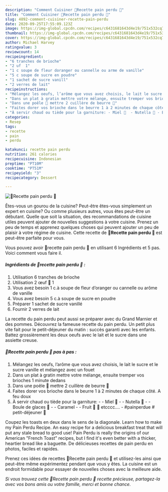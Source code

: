```yaml
---
description: "Comment Cuisiner 🍃Recette pain perdu 🍞"
title: "Comment Cuisiner 🍃Recette pain perdu 🍞"
slug: 4892-comment-cuisiner-recette-pain-perdu
date: 2020-09-25T17:55:09.123Z
image: https://img-global.cpcdn.com/recipes/c6431681643d4e19/751x532cq70/🍃recette-pain-perdu-🍞-photo-principale-de-la-recette.jpg
thumbnail: https://img-global.cpcdn.com/recipes/c6431681643d4e19/751x532cq70/🍃recette-pain-perdu-🍞-photo-principale-de-la-recette.jpg
cover: https://img-global.cpcdn.com/recipes/c6431681643d4e19/751x532cq70/🍃recette-pain-perdu-🍞-photo-principale-de-la-recette.jpg
author: Michael Harvey
ratingvalue: 3
reviewcount: 14
recipeingredient:
- "6 tranches de brioche"
- "2 uf  1"
- "1 c soupe de fleur doranger ou cannelle ou arme de vanille"
- "5 c soupe de sucre en poudre"
- "1 sachet de sucre vanill"
- "2 verres de lait"
recipeinstructions:
- "Mélangez les oeufs, l’arôme que vous avez choisis, le lait le sucre et le sucre vanille et mélangez avec un fouet"
- "Dans un plat à gratin mettre votre mélange, ensuite tremper vos brioches 1 minute dedans"
- "Dans une poêle 🍳 mettre 2 cuillère de beurre 🧈"
- "Faites dorer vos brioche dans le beurre 1 à 2 minutes de chaque côté. A feu doux"
- "À servir chaud ou tiède pour la garniture: - Miel 🍯  - Nutella 🍫 - Boule de glaces 🍦 - Caramel  - Fruit 🍌 🍓 etcccc.... #painperdue # petit-déjeuner 🍳"
categories:
- Resep
tags:
- recette
- pain
- perdu

katakunci: recette pain perdu 
nutrition: 261 calories
recipecuisine: Indonesian
preptime: "PT10M"
cooktime: "PT51M"
recipeyield: "3"
recipecategory: Dessert

---
```



![🍃Recette pain perdu 🍞](https://img-global.cpcdn.com/recipes/c6431681643d4e19/751x532cq70/🍃recette-pain-perdu-🍞-photo-principale-de-la-recette.jpg)

Êtes-vous un gourou de la cuisine? Peut-être êtes-vous simplement un expert en cuisine? Ou comme plusieurs autres, vous êtes peut-être un débutant. Quelle que soit la situation, des recommandations de cuisine utiles peuvent ajouter de nouvelles suggestions à votre cuisine. Prenez un peu de temps et apprenez quelques choses qui peuvent ajouter un peu de plaisir à votre régime de cuisine. Cette recette de <strong> 🍃Recette pain perdu 🍞 </strong> est peut-être parfaite pour vous.

<!--inarticleads1-->

Vous pouvez avoir 🍃recette pain perdu 🍞 en utilisant 6 Ingrédients et 5 pas. Voici comment vous faire il.

##### Ingrédients de 🍃recette pain perdu 🍞 :

1. Utilisation 6 tranches de brioche
1. Utilisation 2 œuf 🥚 1
1. Vous avez besoin 1 c.à soupe de fleur d’oranger ou cannelle ou arôme de vanille
1. Vous avez besoin 5 c.à soupe de sucre en poudre
1. Préparer 1 sachet de sucre vanillé
1. Fournir 2 verres de lait


La recette du pain perdu peut aussi se préparer avec du Grand Marnier et des pommes. Découvrez la fameuse recette du pain perdu. Un petit plus vite fait pour le petit-déjeuner du matin : succès garanti avec les enfants. Battez grossièrement les deux oeufs avec le lait et le sucre dans une assiette creuse. 

<!--inarticleads2-->

##### 🍃Recette pain perdu 🍞 pas à pas :

1. Mélangez les oeufs, l’arôme que vous avez choisis, le lait le sucre et le sucre vanille et mélangez avec un fouet
1. Dans un plat à gratin mettre votre mélange, ensuite tremper vos brioches 1 minute dedans
1. Dans une poêle 🍳 mettre 2 cuillère de beurre 🧈
1. Faites dorer vos brioche dans le beurre 1 à 2 minutes de chaque côté. A feu doux
1. À servir chaud ou tiède pour la garniture: - - Miel 🍯  - - Nutella 🍫 - - Boule de glaces 🍦 - - Caramel  - - Fruit 🍌 🍓 etcccc.... - #painperdue # petit-déjeuner 🍳


Coupez les toasts en deux dans le sens de la diagonale. Learn how to make my Pain Perdu Recipe. An easy recipe for a delicious breakfast treat that will put any stale bread to good use! Pain Perdu is really the origins of our American &#34;French Toast&#34; recipes, but I find it&#39;s even better with a thicker, heartier bread like a baguette. De délicieuses recettes de pain perdu en photos, faciles et rapides. 

<!--inarticleads1-->

<p>
Prenez ces idées de recettes 🍃Recette pain perdu 🍞 et utilisez-les ainsi que peut-être même expérimentez pendant que vous y êtes. La cuisine est un endroit formidable pour essayer de nouvelles choses avec la meilleure aide.
</p>

<p>
<i>Si vous trouvez cette 🍃Recette pain perdu 🍞 recette précieuse, partagez-la avec vos bons amis ou votre famille, merci et bonne chance.</i>
</p>
